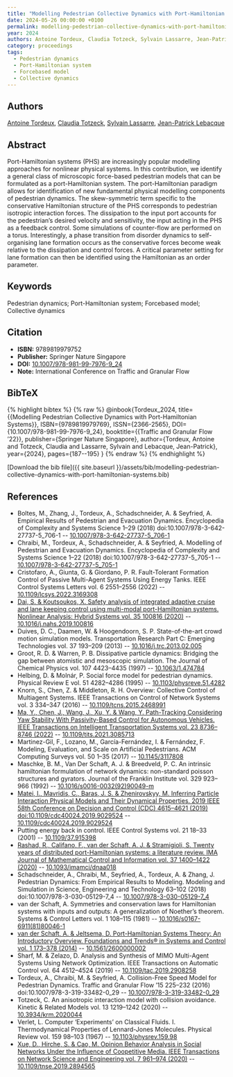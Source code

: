```yaml
---
title: "Modelling Pedestrian Collective Dynamics with Port-Hamiltonian Systems"
date: 2024-05-26 00:00:00 +0100
permalink: modelling-pedestrian-collective-dynamics-with-port-hamiltonian-systems
year: 2024
authors: Antoine Tordeux, Claudia Totzeck, Sylvain Lassarre, Jean-Patrick Lebacque
category: proceedings
tags:
  - Pedestrian dynamics
  - Port-Hamiltonian system
  - Forcebased model
  - Collective dynamics
---
```

 
## Authors
[Antoine Tordeux](authors/antoine-tordeux), [Claudia Totzeck](authors/claudia-totzeck), [Sylvain Lassarre](authors/sylvain-lassarre), [Jean-Patrick Lebacque](authors/jean-patrick-lebacque)
 
## Abstract
Port-Hamiltonian systems (PHS) are increasingly popular modelling approaches for nonlinear physical systems. In this contribution, we identify a general class of microscopic force-based pedestrian models that can be formulated as a port-Hamiltonian system. The port-Hamiltonian paradigm allows for identification of new fundamental physical modelling components of pedestrian dynamics. The skew-symmetric term specific to the conservative Hamiltonian structure of the PHS corresponds to pedestrian isotropic interaction forces. The dissipation to the input port accounts for the pedestrian’s desired velocity and sensitivity, the input acting in the PHS as a feedback control. Some simulations of counter-flow are performed on a torus. Interestingly, a phase transition from disorder dynamics to self-organising lane formation occurs as the conservative forces become weak relative to the dissipation and control forces. A critical parameter setting for lane formation can then be identified using the Hamiltonian as an order parameter.
 
## Keywords
Pedestrian dynamics; Port-Hamiltonian system; Forcebased model; Collective dynamics
 
## Citation
- **ISBN:** 9789819979752
- **Publisher:** Springer Nature Singapore
- **DOI:** [10.1007/978-981-99-7976-9_24](https://doi.org/10.1007/978-981-99-7976-9_24)
- **Note:** International Conference on Traffic and Granular Flow
 
## BibTeX
{% highlight bibtex %}
{% raw %}
@inbook{Tordeux_2024,
  title={{Modelling Pedestrian Collective Dynamics with Port-Hamiltonian Systems}},
  ISBN={9789819979769},
  ISSN={2366-2565},
  DOI={10.1007/978-981-99-7976-9_24},
  booktitle={{Traffic and Granular Flow ’22}},
  publisher={Springer Nature Singapore},
  author={Tordeux, Antoine and Totzeck, Claudia and Lassarre, Sylvain and Lebacque, Jean-Patrick},
  year={2024},
  pages={187--195}
}
{% endraw %}
{% endhighlight %}
 
[Download the bib file]({{ site.baseurl }}/assets/bib/modelling-pedestrian-collective-dynamics-with-port-hamiltonian-systems.bib)
 
## References
- Boltes, M., Zhang, J., Tordeux, A., Schadschneider, A. & Seyfried, A. Empirical Results of Pedestrian and Evacuation Dynamics. Encyclopedia of Complexity and Systems Science 1–29 (2018) doi:10.1007/978-3-642-27737-5_706-1 -- [10.1007/978-3-642-27737-5_706-1](https://doi.org/10.1007/978-3-642-27737-5_706-1)
- Chraibi, M., Tordeux, A., Schadschneider, A. & Seyfried, A. Modelling of Pedestrian and Evacuation Dynamics. Encyclopedia of Complexity and Systems Science 1–22 (2018) doi:10.1007/978-3-642-27737-5_705-1 -- [10.1007/978-3-642-27737-5_705-1](https://doi.org/10.1007/978-3-642-27737-5_705-1)
- Cristofaro, A., Giunta, G. & Giordano, P. R. Fault-Tolerant Formation Control of Passive Multi-Agent Systems Using Energy Tanks. IEEE Control Systems Letters vol. 6 2551–2556 (2022) -- [10.1109/lcsys.2022.3169308](https://doi.org/10.1109/lcsys.2022.3169308)
- [Dai, S. & Koutsoukos, X. Safety analysis of integrated adaptive cruise and lane keeping control using multi-modal port-Hamiltonian systems. Nonlinear Analysis: Hybrid Systems vol. 35 100816 (2020)](safety-analysis-of-integrated-adaptive-cruise-and-lane-keeping-control-using-multi-modal-port-hamiltonian-systems) -- [10.1016/j.nahs.2019.100816](https://doi.org/10.1016/j.nahs.2019.100816)
- Duives, D. C., Daamen, W. & Hoogendoorn, S. P. State-of-the-art crowd motion simulation models. Transportation Research Part C: Emerging Technologies vol. 37 193–209 (2013) -- [10.1016/j.trc.2013.02.005](https://doi.org/10.1016/j.trc.2013.02.005)
- Groot, R. D. & Warren, P. B. Dissipative particle dynamics: Bridging the gap between atomistic and mesoscopic simulation. The Journal of Chemical Physics vol. 107 4423–4435 (1997) -- [10.1063/1.474784](https://doi.org/10.1063/1.474784)
- Helbing, D. & Molnár, P. Social force model for pedestrian dynamics. Physical Review E vol. 51 4282–4286 (1995) -- [10.1103/physreve.51.4282](https://doi.org/10.1103/physreve.51.4282)
- Knorn, S., Chen, Z. & Middleton, R. H. Overview: Collective Control of Multiagent Systems. IEEE Transactions on Control of Network Systems vol. 3 334–347 (2016) -- [10.1109/tcns.2015.2468991](https://doi.org/10.1109/tcns.2015.2468991)
- [Ma, Y., Chen, J., Wang, J., Xu, Y. & Wang, Y. Path-Tracking Considering Yaw Stability With Passivity-Based Control for Autonomous Vehicles. IEEE Transactions on Intelligent Transportation Systems vol. 23 8736–8746 (2022)](path-tracking-considering-yaw-stability-with-passivity-based-control-for-autonomous-vehicles) -- [10.1109/tits.2021.3085713](https://doi.org/10.1109/tits.2021.3085713)
- Martinez-Gil, F., Lozano, M., García-Fernández, I. & Fernández, F. Modeling, Evaluation, and Scale on Artificial Pedestrians. ACM Computing Surveys vol. 50 1–35 (2017) -- [10.1145/3117808](https://doi.org/10.1145/3117808)
- Maschke, B. M., Van Der Schaft, A. J. & Breedveld, P. C. An intrinsic hamiltonian formulation of network dynamics: non-standard poisson structures and gyrators. Journal of the Franklin Institute vol. 329 923–966 (1992) -- [10.1016/s0016-0032(92)90049-m](https://doi.org/10.1016/s0016-0032(92)90049-m)
- [Matei, I., Mavridis, C., Baras, J. S. & Zhenirovskyy, M. Inferring Particle Interaction Physical Models and Their Dynamical Properties. 2019 IEEE 58th Conference on Decision and Control (CDC) 4615–4621 (2019) doi:10.1109/cdc40024.2019.9029524](inferring-particle-interaction-physical-models-and-their-dynamical-properties) -- [10.1109/cdc40024.2019.9029524](https://doi.org/10.1109/cdc40024.2019.9029524)
- Putting energy back in control. IEEE Control Systems vol. 21 18–33 (2001) -- [10.1109/37.915398](https://doi.org/10.1109/37.915398)
- [Rashad, R., Califano, F., van der Schaft, A. J. & Stramigioli, S. Twenty years of distributed port-Hamiltonian systems: a literature review. IMA Journal of Mathematical Control and Information vol. 37 1400–1422 (2020)](twenty-years-of-distributed-port-hamiltonian-systems-a-literature-review) -- [10.1093/imamci/dnaa018](https://doi.org/10.1093/imamci/dnaa018)
- Schadschneider, A., Chraibi, M., Seyfried, A., Tordeux, A. & Zhang, J. Pedestrian Dynamics: From Empirical Results to Modeling. Modeling and Simulation in Science, Engineering and Technology 63–102 (2018) doi:10.1007/978-3-030-05129-7_4 -- [10.1007/978-3-030-05129-7_4](https://doi.org/10.1007/978-3-030-05129-7_4)
- van der Schaft, A. Symmetries and conservation laws for Hamiltonian systems with inputs and outputs: A generalization of Noether’s theorem. Systems &amp; Control Letters vol. 1 108–115 (1981) -- [10.1016/s0167-6911(81)80046-1](https://doi.org/10.1016/s0167-6911(81)80046-1)
- [van der Schaft, A. & Jeltsema, D. Port-Hamiltonian Systems Theory: An Introductory Overview. Foundations and Trends® in Systems and Control vol. 1 173–378 (2014)](port-hamiltonian-systems-theory-an-introductory-overview) -- [10.1561/2600000002](https://doi.org/10.1561/2600000002)
- Sharf, M. & Zelazo, D. Analysis and Synthesis of MIMO Multi-Agent Systems Using Network Optimization. IEEE Transactions on Automatic Control vol. 64 4512–4524 (2019) -- [10.1109/tac.2019.2908258](https://doi.org/10.1109/tac.2019.2908258)
- Tordeux, A., Chraibi, M. & Seyfried, A. Collision-Free Speed Model for Pedestrian Dynamics. Traffic and Granular Flow ’15 225–232 (2016) doi:10.1007/978-3-319-33482-0_29 -- [10.1007/978-3-319-33482-0_29](https://doi.org/10.1007/978-3-319-33482-0_29)
- Totzeck, C. An anisotropic interaction model with collision avoidance. Kinetic &amp; Related Models vol. 13 1219–1242 (2020) -- [10.3934/krm.2020044](https://doi.org/10.3934/krm.2020044)
- Verlet, L. Computer ‘Experiments’ on Classical Fluids. I. Thermodynamical Properties of Lennard-Jones Molecules. Physical Review vol. 159 98–103 (1967) -- [10.1103/physrev.159.98](https://doi.org/10.1103/physrev.159.98)
- [Xue, D., Hirche, S. & Cao, M. Opinion Behavior Analysis in Social Networks Under the Influence of Coopetitive Media. IEEE Transactions on Network Science and Engineering vol. 7 961–974 (2020)](opinion-behavior-analysis-in-social-networks-under-the-influence-of-coopetitive-media) -- [10.1109/tnse.2019.2894565](https://doi.org/10.1109/tnse.2019.2894565)

